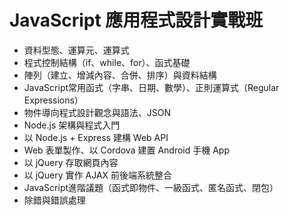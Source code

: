# JavaScript 應用程式設計實戰班
- 資料型態、運算元、運算式
- 程式控制結構（if、while、for）、函式基礎
- 陣列（建立、增減內容、合併、排序）與資料結構
- JavaScript常用函式（字串、日期、數學）、正則運算式（Regular Expressions）
- 物件導向程式設計觀念與語法、JSON
- Node.js 架構與程式入門
- 以 Node.js + Express 建構 Web API
- Web 表單製作、以 Cordova 建置 Android 手機 App
- 以 jQuery 存取網頁內容
- 以 jQuery 實作 AJAX 前後端系統整合
- JavaScript進階議題（函式即物件、一級函式、匿名函式、閉包）
- 除錯與錯誤處理 